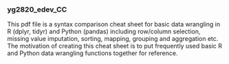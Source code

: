 ### yg2820_edev_CC

This pdf file is a syntax comparison cheat sheet for basic data wrangling in R (dplyr, tidyr) and Python (pandas) including row/column selection, missing value imputation, sorting, mapping, grouping and aggregation etc. The motivation of creating this cheat sheet is to put frequently used basic R and Python data wrangling functions together for reference.
